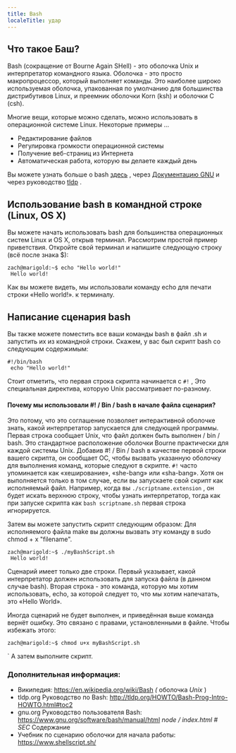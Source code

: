 ```yaml
---
title: Bash
localeTitle: удар
---
```

## Что такое Баш?

Bash (сокращение от Bourne Again SHell) - это оболочка Unix и интерпретатор командного языка. Оболочка - это просто макропроцессор, который выполняет команды. Это наиболее широко используемая оболочка, упакованная по умолчанию для большинства дистрибутивов Linux, и преемник оболочки Korn (ksh) и оболочки C (csh).

Многие вещи, которые можно сделать, можно использовать в операционной системе Linux. Некоторые примеры ...

*   Редактирование файлов
*   Регулировка громкости операционной системы
*   Получение веб-страниц из Интернета
*   Автоматическая работа, которую вы делаете каждый день

Вы можете узнать больше о bash [здесь](https://www.gnu.org/software/bash/) , через [Документацию GNU](https://www.gnu.org/software/bash/manual/html_node/index.html#SEC_Contents) и через руководство [tldp](http://tldp.org/HOWTO/Bash-Prog-Intro-HOWTO.html#toc10) .

## Использование bash в командной строке (Linux, OS X)

Вы можете начать использовать bash для большинства операционных систем Linux и OS X, открыв терминал. Рассмотрим простой пример приветствия. Откройте свой терминал и напишите следующую строку (всё после знака $):
```
zach@marigold:~$ echo "Hello world!" 
 Hello world! 
```

Как вы можете видеть, мы использовали команду echo для печати строки «Hello world!». к терминалу.

## Написание сценария bash

Вы также можете поместить все ваши команды bash в файл .sh и запустить их из командной строки. Скажем, у вас был скрипт bash со следующим содержимым:
```
#!/bin/bash 
 echo "Hello world!" 
```

Стоит отметить, что первая строка скрипта начинается с `#!` , Это специальная директива, которую Unix рассматривает по-разному.

#### Почему мы использовали #! / Bin / bash в начале файла сценария?

Это потому, что это соглашение позволяет интерактивной оболочке знать, какой интерпретатор запускается для следующей программы. Первая строка сообщает Unix, что файл должен быть выполнен / bin / bash. Это стандартное расположение оболочки Bourne практически для каждой системы Unix. Добавив #! / Bin / bash в качестве первой строки вашего скрипта, он сообщает ОС, чтобы вызвать указанную оболочку для выполнения команд, которые следуют в скрипте. `#!` часто упоминается как «хеширование», «she-bang» или «sha-bang». Хотя он выполняется только в том случае, если вы запускаете свой скрипт как исполняемый файл. Например, когда вы `./scriptname.extension` , он будет искать верхнюю строку, чтобы узнать интерпретатор, тогда как при запуске скрипта как `bash scriptname.sh` первая строка игнорируется.

Затем вы можете запустить скрипт следующим образом: Для исполняемого файла make вы должны вызвать эту команду в sudo chmod + x "filename".
```
zach@marigold:~$ ./myBashScript.sh 
 Hello world! 
```

Сценарий имеет только две строки. Первый указывает, какой интерпретатор должен использовать для запуска файла (в данном случае bash). Вторая строка - это команда, которую мы хотим использовать, echo, за которой следует то, что мы хотим напечатать, это «Hello World».

Иногда сценарий не будет выполнен, и приведённая выше команда вернёт ошибку. Это связано с правами, установленными в файле. Чтобы избежать этого:
```
zach@marigold:~$ chmod u+x myBashScript.sh 
```

\` А затем выполните скрипт.

### Дополнительная информация:

*   Википедия: https://en.wikipedia.org/wiki/Bash _(_ оболочка _Unix_ )
*   tldp.org Руководство по Bash: http://tldp.org/HOWTO/Bash-Prog-Intro-HOWTO.html#toc2
*   gnu.org Руководство пользователя Bash: https://www.gnu.org/software/bash/manual/html _node / index.html # SEC_ Содержание
*   Учебник по сценарию оболочки для начала работы: https://www.shellscript.sh/

